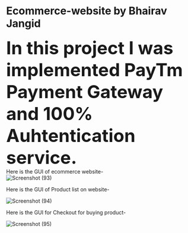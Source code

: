 # Ecommerce-website by Bhairav Jangid
<font size="25"> **In this project I was implemented PayTm Payment Gateway and 100% Auhtentication service.** </font> <br />
Here is the GUI of ecommerce website- <br />
![Screenshot (93)](https://user-images.githubusercontent.com/114358084/227500347-11d7857e-0ef4-4118-8f13-181ada3fa345.png)

Here is the GUI of Product list on website- <br />

![Screenshot (94)](https://user-images.githubusercontent.com/114358084/227500390-e60b807c-d828-4c94-9654-e138a3635447.png)


Here is the GUI for Checkout for buying product-

![Screenshot (95)](https://user-images.githubusercontent.com/114358084/227500434-1c148397-401f-4c32-b545-ad977dc5e195.png)
